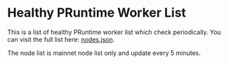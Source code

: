 # Healthy PRuntime Worker List

This is a list of healthy PRuntime worker list which check periodically. You can visit the full list here: [nodes.json](nodes,json).

The node list is mainnet node list only and update every 5 minutes.


